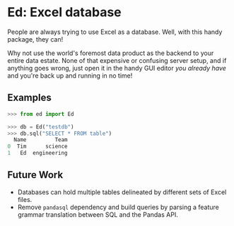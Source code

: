 # Ed: Excel database

People are always trying to use Excel as a database. Well, with this handy package, they can!

Why not use the world's foremost data product as the backend to your entire data estate. None of that expensive or confusing server setup, and if anything goes wrong, just open it in the handy GUI editor _you already have_ and you're back up and running in no time!

## Examples

```python
>>> from ed import Ed

>>> db = Ed("testdb")
>>> db.sql("SELECT * FROM table")
  Name         Team
0  Tim      science
1   Ed  engineering
```

## Future Work

* Databases can hold multiple tables delineated by different sets of Excel files.
* Remove `pandasql` dependency and build queries by parsing a feature grammar translation between SQL and the Pandas API.

